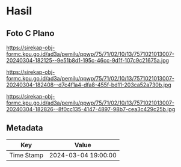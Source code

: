 # Hasil

## Foto C Plano

https://sirekap-obj-formc.kpu.go.id/ad3a/pemilu/ppwp/75/71/02/10/13/7571021013007-20240304-182125--9e51b8d1-195c-46cc-9d1f-107c9c21675a.jpg

https://sirekap-obj-formc.kpu.go.id/ad3a/pemilu/ppwp/75/71/02/10/13/7571021013007-20240304-182408--d7c4f1a4-dfa8-455f-bd11-203ca52a730b.jpg

https://sirekap-obj-formc.kpu.go.id/ad3a/pemilu/ppwp/75/71/02/10/13/7571021013007-20240304-182826--8f0cc135-4147-4897-98b7-cea3c429c25b.jpg


## Metadata

| Key        | Value               |
| ---------- | ------------------- |
| Time Stamp | 2024-03-04 19:00:00 |



